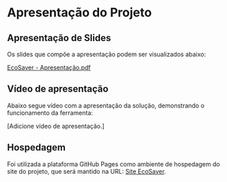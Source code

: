 # Apresentação do Projeto

## Apresentação de Slides
Os slides que compõe a apresentação podem ser visualizados abaixo:

[EcoSaver - Apresentação.pdf](https://github.com/user-attachments/files/15893059/EcoSaver.-.Apresentacao.pdf)

## Vídeo de apresentação

Abaixo segue vídeo com a apresentação da solução, demonstrando o funcionamento da ferramenta: 

[Adicione vídeo de apresentação.]

## Hospedagem

Foi utilizada a plataforma GitHub Pages como ambiente de hospedagem do site do projeto, que será mantido na URL: [Site EcoSaver](https://icei-puc-minas-pmv-ads.github.io/pmv-ads-2024-1-e1-proj-web-t1-pmv-ads-2024-1-e1-projecosaver/codigo-fonte/assets/paginas/01_index/).


